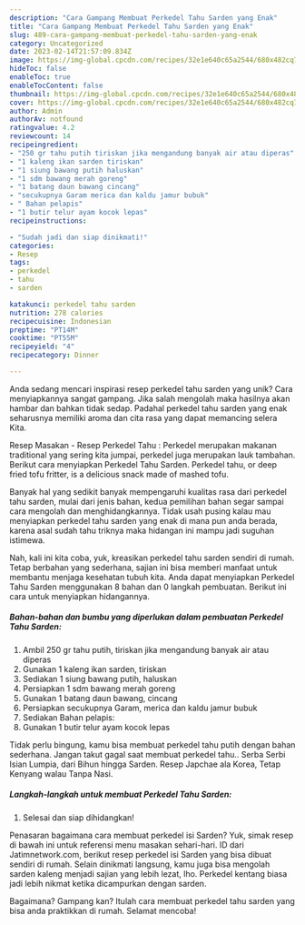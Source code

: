 ```yaml
---
description: "Cara Gampang Membuat Perkedel Tahu Sarden yang Enak"
title: "Cara Gampang Membuat Perkedel Tahu Sarden yang Enak"
slug: 489-cara-gampang-membuat-perkedel-tahu-sarden-yang-enak
category: Uncategorized
date: 2023-02-14T21:57:09.834Z
image: https://img-global.cpcdn.com/recipes/32e1e640c65a2544/680x482cq70/perkedel-tahu-sarden-foto-resep-utama.jpg
hideToc: false
enableToc: true
enableTocContent: false
thumbnail: https://img-global.cpcdn.com/recipes/32e1e640c65a2544/680x482cq70/perkedel-tahu-sarden-foto-resep-utama.jpg
cover: https://img-global.cpcdn.com/recipes/32e1e640c65a2544/680x482cq70/perkedel-tahu-sarden-foto-resep-utama.jpg
author: Admin
authorAv: notfound
ratingvalue: 4.2
reviewcount: 14
recipeingredient:
- "250 gr tahu putih tiriskan jika mengandung banyak air atau diperas"
- "1 kaleng ikan sarden tiriskan"
- "1 siung bawang putih haluskan"
- "1 sdm bawang merah goreng"
- "1 batang daun bawang cincang"
- "secukupnya Garam merica dan kaldu jamur bubuk"
- " Bahan pelapis"
- "1 butir telur ayam kocok lepas"
recipeinstructions:

- "Sudah jadi dan siap dinikmati!"
categories:
- Resep
tags:
- perkedel
- tahu
- sarden

katakunci: perkedel tahu sarden 
nutrition: 278 calories
recipecuisine: Indonesian
preptime: "PT14M"
cooktime: "PT55M"
recipeyield: "4"
recipecategory: Dinner

---
```





Anda sedang mencari inspirasi resep perkedel tahu sarden yang unik? Cara menyiapkannya sangat gampang. Jika salah mengolah maka hasilnya akan hambar dan bahkan tidak sedap. Padahal perkedel tahu sarden yang enak seharusnya memiliki aroma dan cita rasa yang dapat memancing selera Kita.





Resep Masakan - Resep Perkedel Tahu : Perkedel merupakan makanan traditional yang sering kita jumpai, perkedel juga merupakan lauk tambahan. Berikut cara menyiapkan Perkedel Tahu Sarden. Perkedel tahu, or deep fried tofu fritter, is a delicious snack made of mashed tofu.

Banyak hal yang sedikit banyak mempengaruhi kualitas rasa dari perkedel tahu sarden, mulai dari jenis bahan, kedua pemilihan bahan segar sampai cara mengolah dan menghidangkannya. Tidak usah pusing kalau mau menyiapkan perkedel tahu sarden yang enak di mana pun anda berada, karena asal sudah tahu triknya maka hidangan ini mampu jadi suguhan istimewa.






Nah, kali ini kita coba, yuk, kreasikan perkedel tahu sarden sendiri di rumah. Tetap berbahan yang sederhana, sajian ini bisa memberi manfaat untuk membantu menjaga kesehatan tubuh kita. Anda dapat menyiapkan Perkedel Tahu Sarden menggunakan 8 bahan dan 0 langkah pembuatan. Berikut ini cara untuk menyiapkan hidangannya.

<!--inarticleads1-->

##### Bahan-bahan dan bumbu yang diperlukan dalam pembuatan Perkedel Tahu Sarden:

1. Ambil 250 gr tahu putih, tiriskan jika mengandung banyak air atau diperas
1. Gunakan 1 kaleng ikan sarden, tiriskan
1. Sediakan 1 siung bawang putih, haluskan
1. Persiapkan 1 sdm bawang merah goreng
1. Gunakan 1 batang daun bawang, cincang
1. Persiapkan secukupnya Garam, merica dan kaldu jamur bubuk
1. Sediakan  Bahan pelapis:
1. Gunakan 1 butir telur ayam kocok lepas


Tidak perlu bingung, kamu bisa membuat perkedel tahu putih dengan bahan sederhana. Jangan takut gagal saat membuat perkedel tahu.. Serba Serbi Isian Lumpia, dari Bihun hingga Sarden. Resep Japchae ala Korea, Tetap Kenyang walau Tanpa Nasi. 

<!--inarticleads2-->

##### Langkah-langkah untuk membuat Perkedel Tahu Sarden:


1. Selesai dan siap dihidangkan!

Penasaran bagaimana cara membuat perkedel isi Sarden? Yuk, simak resep di bawah ini untuk referensi menu masakan sehari-hari. ID dari Jatimnetwork.com, berikut resep perkedel isi Sarden yang bisa dibuat sendiri di rumah. Selain dinikmati langsung, kamu juga bisa mengolah sarden kaleng menjadi sajian yang lebih lezat, lho. Perkedel kentang biasa jadi lebih nikmat ketika dicampurkan dengan sarden. 

Bagaimana? Gampang kan? Itulah cara membuat perkedel tahu sarden yang bisa anda praktikkan di rumah. Selamat mencoba!
